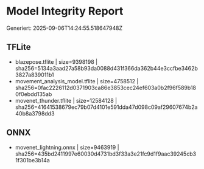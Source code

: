# Model Integrity Report
Generiert: 2025-09-06T14:24:55.518647948Z

## TFLite
- blazepose.tflite | size=9398198 | sha256=5134a3aad27a58b93da0088d431f366da362b44e3ccfbe3462b3827a839011b1
- movement_analysis_model.tflite | size=4758512 | sha256=0fac2226112d0371903ca86e3853cec24ef603a0b2f96f589b180f0ebdd135ab
- movenet_thunder.tflite | size=12584128 | sha256=41641538679ec79b07d4101e591dda47d098c09af29607674b2a40b8a3798dd3

## ONNX
- movenet_lightning.onnx | size=9463919 | sha256=435bd2411997e60030d4731bd3f33a3e21fc9d1f9aac39245cb31f301be3b14a